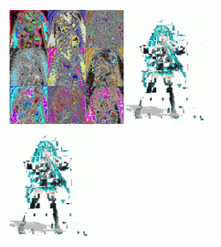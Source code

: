 <p>
<img src="images/miku1.jpg" height = 200 style="display:inline-block;mergin-right;10px;"/>

<img src="images/miku2.gif" height = 200 style="display:inline-block;mergin-right;10px;"/>

<img src="images/miku3.gif" height = 200 style="display:inline-block;">
</p>
